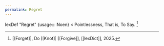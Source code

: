 ```yaml
---
permalink: Regret
---
```

lexDef "Regret" {usage::: Noen} < Pointlessness, That is, To Say. [^RegretNoen]

[^RegretNoen]: [[Forget]], Do [[Knot]] [[Forgive]], [[lexDict]], 2025.
